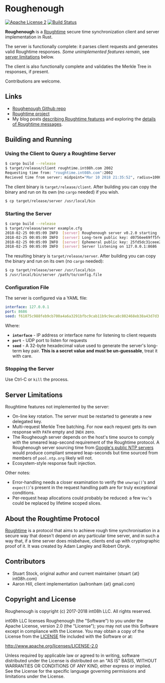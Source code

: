 # Roughenough 

[![Apache License 2](https://img.shields.io/badge/license-ASF2-blue.svg)](https://www.apache.org/licenses/LICENSE-2.0.txt)
[![Build Status](https://travis-ci.org/int08h/roughenough.svg?branch=master)](https://travis-ci.org/int08h/roughenough)

**Roughenough** is a [Roughtime](https://roughtime.googlesource.com/roughtime) secure time 
synchronization client and server implementation in Rust. 

The server is functionally complete: it parses client requests and generates valid Roughtime responses.
*Some unimplemented features remain*, see [server limitations](#server-limitations) below. 

The client is also functionally complete and validaties the Merkle Tree in responses, if present.

Contributions are welcome.

## Links
* [Roughenough Github repo](https://github.com/int08h/roughenough)
* [Roughtime project](https://roughtime.googlesource.com/roughtime)
* My blog posts [describing Roughtime features](https://int08h.com/post/to-catch-a-lying-timeserver/) and 
  exploring the [details of Roughtime messages](https://int08h.com/post/roughtime-message-anatomy/).

## Building and Running

### Using the Client to Query a Roughtime Server 

```bash
$ cargo build --release
$ target/release/client roughtime.int08h.com 2002
Requesting time from: "roughtime.int08h.com":2002
Recieved time from server: midpoint="Mar 10 2018 21:35:52", radius=1000000
```

The client binary is `target/release/client`. After building you can copy the 
binary and run on its own (no `cargo` needed) if you wish.

```bash
$ cp target/release/server /usr/local/bin 
```

### Starting the Server

```bash
$ cargo build --release
$ target/release/server example.cfg
2018-02-25 00:05:09 INFO  [server] Roughenough server v0.2.0 starting
2018-02-25 00:05:09 INFO  [server] Long-term public key: d0756ee69ff5fe96cbcf9273208fec53124b1dd3a24d3910e07c7c54e2473012
2018-02-25 00:05:09 INFO  [server] Ephemeral public key: 25fd5dc31ceee241aed3e643534e95ed0609e9a20982a45ac0312a5f55e2cc66
2018-02-25 00:05:09 INFO  [server] Server listening on 127.0.0.1:8686
```

The resulting binary is `target/release/server`. After building you can copy the 
binary and run on its own (no `cargo` needed):

```bash
$ cp target/release/server /usr/local/bin 
$ /usr/local/bin/server /path/to/config.file
```

### Configuration File

The server is configured via a YAML file:

```yaml
interface: 127.0.0.1
port: 8686
seed: f61075c988feb9cb700a4a6a3291bfbc9cab11b9c9eca8c802468eb38a43d7d3
```

Where:

* **`interface`** - IP address or interface name for listening to client requests
* **`port`** - UDP port to listen for requests
* **`seed`** - A 32-byte hexadecimal value used to generate the server's long-term 
               key pair. **This is a secret value and must be un-guessable**, 
               treat it with care.

### Stopping the Server

Use Ctrl-C or `kill` the process.

## Server Limitations

Roughtime features not implemented by the server:

* On-line key rotation. The server must be restarted to generate a new delegated key. 
* Multi-request Merkle Tree batching. For now each request gets its own response 
  with `PATH` empty and `INDX` zero.
* The Rougheough server depends on the host's time source to comply with the smeared leap-second 
  requirement of the Roughtime protocol. A Roughenough server sourcing time from 
  [Google's public NTP servers](https://developers.google.com/time/) would produce compliant
  smeared leap-seconds but time sourced from members of `pool.ntp.org` likely will not.
* Ecosystem-style response fault injection.

Other notes:

* Error-handling needs a closer examination to verify the `unwrap()`'s and `expect()`'s present
  in the request handling path are for truly exceptional conditions.
* Per-request heap allocations could probably be reduced: a few `Vec`'s could be replaced by 
  lifetime scoped slices.

## About the Roughtime Protocol
[Roughtime](https://roughtime.googlesource.com/roughtime) is a protocol that aims to achieve rough 
time synchronisation in a secure way that doesn't depend on any particular time server, and in such
a way that, if a time server does misbehave, clients end up with cryptographic proof of it. It was 
created by Adam Langley and Robert Obryk.
  
## Contributors
* Stuart Stock, original author and current maintainer (stuart {at} int08h.com)
* Aaron Hill, client implementation (aa1ronham {at} gmail.com)

## Copyright and License
Roughenough is copyright (c) 2017-2018 int08h LLC. All rights reserved. 

int08h LLC licenses Roughenough (the "Software") to you under the Apache License, version 2.0 
(the "License"); you may not use this Software except in compliance with the License. You may obtain 
a copy of the License from the [LICENSE](../master/LICENSE) file included with the Software or at:

  http://www.apache.org/licenses/LICENSE-2.0

Unless required by applicable law or agreed to in writing, software distributed under the License 
is distributed on an "AS IS" BASIS, WITHOUT WARRANTIES OR CONDITIONS OF ANY KIND, either express or 
implied. See the License for the specific language governing permissions and limitations under 
the License.
